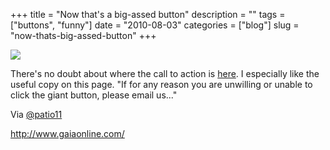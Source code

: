 +++
title = "Now that's a big-assed button"
description = ""
tags = ["buttons", "funny"]
date = "2010-08-03"
categories = ["blog"]
slug = "now-thats-big-assed-button"
+++



  <div class="notebook-screenshot"><a href="http://www.gaiaonline.com/"><img src="/media/bluga/wt4c585ba88d87f_large.jpg"/></a></div><p>There's no doubt about where the call to action is <a href="http://www.gaiaonline.com/">here</a>. I especially like the useful copy on this page. &quot;If for any reason you are unwilling or unable to click the giant button, please email us...&quot;</p>

<p>Via <a href="http://twitter.com/patio11/statuses/20239475159">@patio11</a></p>

    
  <a href="http://www.gaiaonline.com/">http://www.gaiaonline.com/</a>
